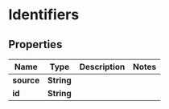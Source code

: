 
# Identifiers

## Properties
Name | Type | Description | Notes
------------ | ------------- | ------------- | -------------
**source** | **String** |  | 
**id** | **String** |  | 



